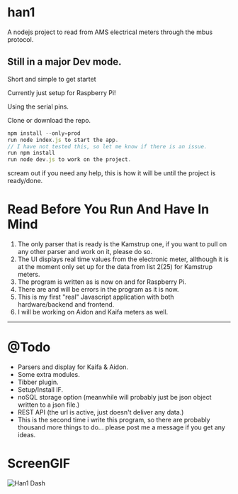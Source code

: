 # han1

A nodejs project to read from AMS electrical meters through the mbus protocol.

## Still in a major Dev mode.

Short and simple to get startet

Currently just setup for Raspberry Pi!

Using the serial pins.

Clone or download the repo.

```javascript
npm install --only=prod
run node index.js to start the app.
// I have not tested this, so let me know if there is an issue.
run npm install
run node dev.js to work on the project.
```

scream out if you need any help, this is how it will be until the project is ready/done.

# Read Before You Run And Have In Mind

1. The only parser that is ready is the Kamstrup one, if you want to pull on any other parser and work on it, please do so.
2. The UI displays real time values from the electronic meter, allthough it is at the moment only set up for the data from list 2(25) for Kamstrup meters.
3. The program is written as is now on and for Raspberry Pi.
4. There are and will be errors in the program as it is now.
5. This is my first "real" Javascript application with both hardware/backend and frontend.
6. I will be working on Aidon and Kaifa meters as well.

---

# @Todo

- Parsers and display for Kaifa & Aidon.
- Some extra modules.
- Tibber plugin.
- Setup/Install IF.
- noSQL storage option (meanwhile will probably just be json object written to a json file.)
- REST API (the url is active, just doesn't deliver any data.)
- This is the second time i write this program, so there are probably thousand more things to do... please post me a message if you get any ideas.

# ScreenGIF

![Han1 Dash](https://media.giphy.com/media/t8Y61oRkLHa8xKMOvd/giphy.gif)

